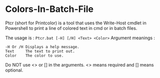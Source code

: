# Colors-In-Batch-File
Ptcr (short for Printcolor) is a tool that uses the Write-Host cmdlet in Powershell to print a line of colored text in cmd or in batch files.

The usage is :
``Ptcr.bat [-H] [/H] <Text> <Color>`` 
Argument meanings :
````
-H Or /H Displays a help message.
Text     The text to print out.
Color    The color to use.
````
Do NOT use <> or [] in the arguments. <> means required and [] means optional.
